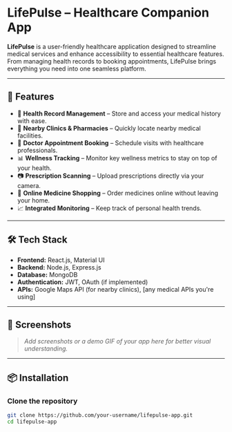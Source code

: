 # LifePulse – Healthcare Companion App

**LifePulse** is a user-friendly healthcare application designed to streamline medical services and enhance accessibility to essential healthcare features. 
From managing health records to booking appointments, LifePulse brings everything you need into one seamless platform.

---

## 🚀 Features

- 📁 **Health Record Management** – Store and access your medical history with ease.
- 🏥 **Nearby Clinics & Pharmacies** – Quickly locate nearby medical facilities.
- 📅 **Doctor Appointment Booking** – Schedule visits with healthcare professionals.
- 📊 **Wellness Tracking** – Monitor key wellness metrics to stay on top of your health.
- 📷 **Prescription Scanning** – Upload prescriptions directly via your camera.
- 💊 **Online Medicine Shopping** – Order medicines online without leaving your home.
- 📈 **Integrated Monitoring** – Keep track of personal health trends.

---

## 🛠️ Tech Stack

- **Frontend:** React.js, Material UI  
- **Backend:** Node.js, Express.js  
- **Database:** MongoDB  
- **Authentication:** JWT, OAuth (if implemented)  
- **APIs:** Google Maps API (for nearby clinics), [any medical APIs you're using]

---

## 📸 Screenshots

> _Add screenshots or a demo GIF of your app here for better visual understanding._

---

## 📦 Installation

### Clone the repository

```bash
git clone https://github.com/your-username/lifepulse-app.git
cd lifepulse-app

